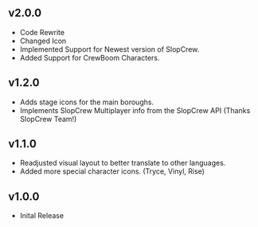 ## v2.0.0
* Code Rewrite
* Changed Icon
* Implemented Support for Newest version of SlopCrew.
* Added Support for CrewBoom Characters.

## v1.2.0
* Adds stage icons for the main boroughs.
* Implements SlopCrew Multiplayer info from the SlopCrew API (Thanks SlopCrew Team!)

## v1.1.0
* Readjusted visual layout to better translate to other languages.
* Added more special character icons. (Tryce, Vinyl, Rise)

## v1.0.0
* Inital Release
